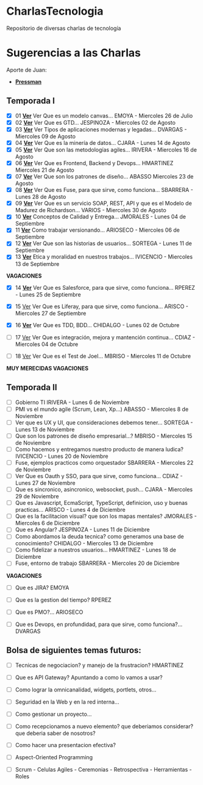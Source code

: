 # CharlasTecnologia
Repositorio de diversas charlas de tecnología

# Sugerencias a las Charlas
Aporte de Juan:
- [**Pressman**](http://cotana.informatica.edu.bo/downloads/ld-Ingenieria.de.software.enfoque.practico.7ed.Pressman.PDF)


## Temporada I

- [x] 01	**[Ver](https://github.com/silverfox78/CharlasTecnologia/tree/master/Temporada_S01/S01_01_Modelo_Canvas%20-%20EMOYA)** Ver Que es un modelo canvas…	EMOYA	-	Miercoles 26 de Julio
- [x] 02	**[Ver](https://github.com/silverfox78/CharlasTecnologia/tree/master/Temporada_S01/S01_02_GTD%20-%20JESPINOZA)** Ver Que es GTD…	JESPINOZA	-	Miercoles 02 de Agosto
- [x] 03	**[Ver](https://github.com/silverfox78/CharlasTecnologia/tree/master/Temporada_S01/S01_03_Aplicaciones%20modernas%20y%20legadas%20-%20DVARGAS)** Ver Tipos de aplicaciones modernas y legadas…	DVARGAS	-	Miercoles 09 de Agosto
- [x] 04	**[Ver](https://github.com/silverfox78/CharlasTecnologia/tree/master/Temporada_S01/S01_04_Mineria_Datos%20-%20CJARA)** Ver Que es la minería de datos…	CJARA	-	Lunes 14 de Agosto
- [x] 05	**[Ver](https://github.com/silverfox78/CharlasTecnologia/tree/master/Temporada_S01/S01_05_Metodologias_Agiles%20-%20IRIVERA)** Ver Que son las metodologías agiles…	IRIVERA	-	Miercoles 16 de Agosto
- [x] 06	**[Ver](https://github.com/silverfox78/CharlasTecnologia/tree/master/Temporada_S01/S01_06_Frontend_Backend_y_Devops%20-%20HMARTINEZ)** Ver Que es Frontend, Backend y Devops…	HMARTINEZ	Miercoles 21 de Agosto
- [x] 07	**[Ver](https://github.com/silverfox78/CharlasTecnologia/tree/master/Temporada_S01/S01_07_Patrones_de_Diseño%20-%20ABASSO)** Ver Que son los patrones de diseño…	ABASSO	Miercoles 23 de Agosto
- [x] 08	**[Ver](https://github.com/silverfox78/CharlasTecnologia/tree/master/Temporada_S01/S01_08_Fuse%20-%20SBARRERA)** Ver Que es Fuse, para que sirve, como funciona…	SBARRERA	-	Lunes 28 de Agosto
- [x] 09	**[Ver](https://github.com/silverfox78/CharlasTecnologia/tree/master/Temporada_S01/S01_09_Soap_Rest_Api_Richardson%20-%20CIBACACHE)** Ver Que es un servicio SOAP, REST, API y que es el Modelo de Madurez de Richardson… 	VARIOS	-	Miercoles 30 de Agosto
- [x] 10	**[Ver](https://github.com/silverfox78/CharlasTecnologia/tree/master/Temporada_S01/S01_10_Conceptos_de_Calidad_y_Entrega%20-%20JMORALES)** Conceptos de Calidad y Entrega...	JMORALES	-	Lunes 04 de Septiembre
- [X] 11	**[Ver](https://github.com/silverfox78/CharlasTecnologia/tree/master/Temporada_S01/S01_11_Trabajo_Versionado%20-%20ARIOSECO)** Como trabajar versionando...	ARIOSECO	-	Miercoles 06 de Septiembre
- [X] 12	**[Ver](https://github.com/silverfox78/CharlasTecnologia/tree/master/Temporada_S01/S01_12_Historias_de_Usuario%20-%20SORTEGA)** Ver Que son las historias de usuarios…	SORTEGA		-	Lunes 11 de Septiembre
- [X] 13	**[Ver](https://github.com/silverfox78/CharlasTecnologia/tree/master/Temporada_S01/S01_13_Etica_y_Moral%20IVICENCIO)** Etica y moralidad en nuestros trabajos...	IVICENCIO	-	Miercoles 13 de Septiembre

**VAGACIONES**

- [X] 14	**[Ver](https://github.com/silverfox78/CharlasTecnologia/tree/master/Temporada_S01/S01_14_Salesforce%20-%20RPEREZ)** Ver Que es Salesforce, para que sirve, como funciona…	RPEREZ	-	Lunes 25 de Septiembre
- [X] 15	[Ver](https://github.com/silverfox78/CharlasTecnologia) Ver Que es Liferay, para que sirve, como funciona…	ARISCO	-	Miercoles 27 de Septiembre
- [X] 16	**[Ver](https://github.com/silverfox78/CharlasTecnologia/tree/master/Temporada_S01/S01_16_TDD_y_BDD%20-%20CHIDALGO)** Ver Que es TDD, BDD…	CHIDALGO	-	Lunes 02 de Octubre
- [ ] 17	[Ver](https://github.com/silverfox78/CharlasTecnologia) Ver Que es integración, mejora y mantención continua…	CDIAZ	-	Miercoles 04 de Octubre
- [ ] 18	[Ver](https://github.com/silverfox78/CharlasTecnologia) Ver Que es el Test de Joel…	MBRISO	-	Miercoles 11 de Octubre


**MUY MERECIDAS VAGACIONES**


## Temporada II

- [ ] Gobierno TI	IRIVERA	-	Lunes 6 de Noviembre
- [ ] PMI vs el mundo agile (Scrum, Lean, Xp...)	ABASSO	-	Miercoles 8 de Noviembre
- [ ] Ver que es UX y UI, que consideraciones debemos tener...	SORTEGA	-	Lunes 13 de Noviembre
- [ ] Que son los patrones de diseño empresarial...?	MBRISO	-	Miercoles 15 de Noviembre
- [ ] Como hacemos y entregamos nuestro producto de manera ludica?	IVICENCIO	-	Lunes 20 de Noviembre
- [ ] Fuse, ejemplos practicos como orquestador	SBARRERA	-	Miercoles 22 de Noviembre
- [ ] Ver Que es Oauth y SSO, para que sirve, como funciona…	CDIAZ	-	Lunes 27 de Noviembre
- [ ] Que es sincronico, asincronico, websocket, push...	CJARA	-	Miercoles 29 de Noviembre
- [ ] Que es Javascript, EcmaScript, TypeScript, definicion, uso y buenas practicas...	ARISCO	-	Lunes 4 de Diciembre
- [ ] Que es la facilitacion visual? que son los mapas mentales?	JMORALES	-	Miercoles 6 de Diciembre
- [ ] Que es Angular?	JESPINOZA	-	Lunes 11 de Diciembre
- [ ] Como abordamos la deuda tecnica? como generamos una base de conocimiento?	CHIDALGO	-	Miercoles 13 de Diciembre
- [ ] Como fidelizar a nuestros usuarios...	HMARTINEZ	-	Lunes 18 de Diciembre
- [ ] Fuse, entorno de trabajo	SBARRERA	-	Miercoles 20 de Diciembre

**VAGACIONES**

- [ ] Que es JIRA?	EMOYA
- [ ] Que es la gestion del tiempo?	RPEREZ
- [ ] Que es PMO?...	ARIOSECO
- [ ] Que es Devops, en profundidad, para que sirve, como funciona?... DVARGAS



## Bolsa de siguientes temas futuros:
- [ ] Tecnicas de negociacion? y manejo de la frustracion?	HMARTINEZ
- [ ] Que es API Gateway? Apuntando a como lo vamos a usar?
- [ ] Como lograr la omnicanalidad, widgets, portlets, otros...
- [ ] Seguridad en la Web y en la red interna...
- [ ] Como gestionar un proyecto...
- [ ] Como recepcionamos a nuevo elemento? que deberiamos considerar? que deberia saber de nosotros?
- [ ] Como hacer una presentacion efectiva?
- [ ] Aspect-Oriented Programming
- [ ] Scrum - Celulas Agiles - Ceremonias - Retrospectiva - Herramientas - Roles




